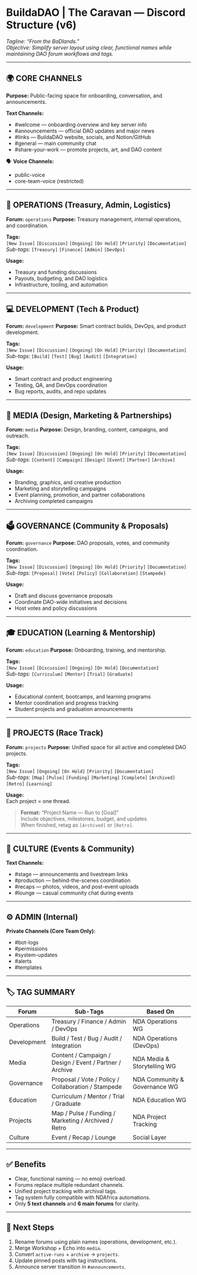 # BuildaDAO | The Caravan — Discord Structure (v6)
_Tagline: “From the BaDlands.”_  
_Objective: Simplify server layout using clear, functional names while maintaining DAO forum workflows and tags._

---

## 🌍 CORE CHANNELS
**Purpose:** Public-facing space for onboarding, conversation, and announcements.

**Text Channels:**
- #welcome — onboarding overview and key server info  
- #announcements — official DAO updates and major news  
- #links — BuildaDAO website, socials, and Notion/GitHub  
- #general — main community chat  
- #share-your-work — promote projects, art, and DAO content  

🗣️ **Voice Channels:**
- public-voice  
- core-team-voice (restricted)

---

## 🧭 OPERATIONS (Treasury, Admin, Logistics)
**Forum:** `operations`
**Purpose:** Treasury management, internal operations, and coordination.

**Tags:**  
`[New Issue]` `[Discussion]` `[Ongoing]` `[On Hold]` `[Priority]` `[Documentation]`  
_Sub-tags:_ `[Treasury]` `[Finance]` `[Admin]` `[DevOps]`

**Usage:**  
- Treasury and funding discussions  
- Payouts, budgeting, and DAO logistics  
- Infrastructure, tooling, and automation  

---

## 💻 DEVELOPMENT (Tech & Product)
**Forum:** `development`
**Purpose:** Smart contract builds, DevOps, and product development.

**Tags:**  
`[New Issue]` `[Discussion]` `[Ongoing]` `[On Hold]` `[Priority]` `[Documentation]`  
_Sub-tags:_ `[Build]` `[Test]` `[Bug]` `[Audit]` `[Integration]`

**Usage:**  
- Smart contract and product engineering  
- Testing, QA, and DevOps coordination  
- Bug reports, audits, and repo updates  

---

## 🎨 MEDIA (Design, Marketing & Partnerships)
**Forum:** `media`
**Purpose:** Design, branding, content, campaigns, and outreach.

**Tags:**  
`[New Issue]` `[Discussion]` `[Ongoing]` `[On Hold]` `[Priority]` `[Documentation]`  
_Sub-tags:_ `[Content]` `[Campaign]` `[Design]` `[Event]` `[Partner]` `[Archive]`

**Usage:**  
- Branding, graphics, and creative production  
- Marketing and storytelling campaigns  
- Event planning, promotion, and partner collaborations  
- Archiving completed campaigns  

---

## 🗳️ GOVERNANCE (Community & Proposals)
**Forum:** `governance`
**Purpose:** DAO proposals, votes, and community coordination.

**Tags:**  
`[New Issue]` `[Discussion]` `[Ongoing]` `[On Hold]` `[Priority]` `[Documentation]`  
_Sub-tags:_ `[Proposal]` `[Vote]` `[Policy]` `[Collaboration]` `[Stampede]`

**Usage:**  
- Draft and discuss governance proposals  
- Coordinate DAO-wide initiatives and decisions  
- Host votes and policy discussions  

---

## 🎓 EDUCATION (Learning & Mentorship)
**Forum:** `education`
**Purpose:** Onboarding, training, and mentorship.

**Tags:**  
`[New Issue]` `[Discussion]` `[Ongoing]` `[On Hold]` `[Documentation]`  
_Sub-tags:_ `[Curriculum]` `[Mentor]` `[Trial]` `[Graduate]`

**Usage:**  
- Educational content, bootcamps, and learning programs  
- Mentor coordination and progress tracking  
- Student projects and graduation announcements  

---

## 🏁 PROJECTS (Race Track)
**Forum:** `projects`
**Purpose:** Unified space for all active and completed DAO projects.

**Tags:**  
`[New Issue]` `[Ongoing]` `[On Hold]` `[Priority]` `[Documentation]`  
_Sub-tags:_ `[Map]` `[Pulse]` `[Funding]` `[Marketing]` `[Complete]` `[Archived]` `[Retro]` `[Learning]`

**Usage:**  
Each project = one thread.  
> **Format:** “Project Name — Run to [Goal]”  
> Include objectives, milestones, budget, and updates.  
> When finished, retag as `[Archived]` or `[Retro]`.

---

## 🧩 CULTURE (Events & Community)
**Text Channels:**
- #stage — announcements and livestream links  
- #production — behind-the-scenes coordination  
- #recaps — photos, videos, and post-event uploads  
- #lounge — casual community chat during events  

---

## ⚙️ ADMIN (Internal)
**Private Channels (Core Team Only):**
- #bot-logs  
- #permissions  
- #system-updates  
- #alerts  
- #templates  

---

## 🏷️ TAG SUMMARY
| Forum | Sub-Tags | Based On |
|--------|-----------|----------|
| Operations | Treasury / Finance / Admin / DevOps | NDA Operations WG |
| Development | Build / Test / Bug / Audit / Integration | NDA Operations (DevOps) |
| Media | Content / Campaign / Design / Event / Partner / Archive | NDA Media & Storytelling WG |
| Governance | Proposal / Vote / Policy / Collaboration / Stampede | NDA Community & Governance WG |
| Education | Curriculum / Mentor / Trial / Graduate | NDA Education WG |
| Projects | Map / Pulse / Funding / Marketing / Archived / Retro | NDA Project Tracking |
| Culture | Event / Recap / Lounge | Social Layer |

---

## ✅ Benefits
- Clear, functional naming — no emoji overload.  
- Forums replace multiple redundant channels.  
- Unified project tracking with archival tags.  
- Tag system fully compatible with NDAfrica automations.  
- Only **5 text channels** and **6 main forums** for clarity.

---

## 📌 Next Steps
1. Rename forums using plain names (operations, development, etc.).  
2. Merge Workshop + Echo into `media`.  
3. Convert `active-runs` + `archive` → `projects`.  
4. Update pinned posts with tag instructions.  
5. Announce server transition in `#announcements`.

